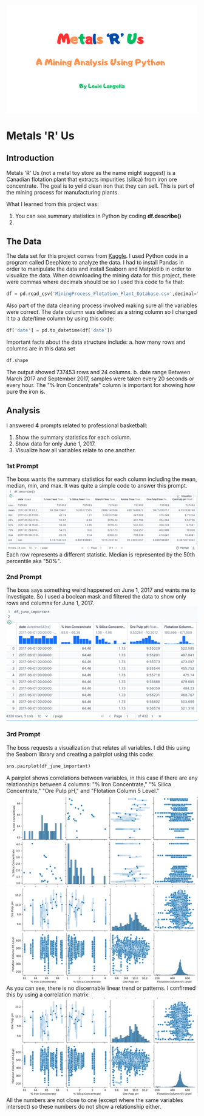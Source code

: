 <img src="images/Metals_R_Us_Title.png?raw=true"/>

# Metals 'R' Us

## Introduction
Metals 'R' Us (not a metal toy store as the name might suggest) is a Canadian flotation plant that extracts impurities (silica) from iron ore concentrate. The goal is to yeild clean iron that they can sell. This is part of the mining process for manufacturing plants. 


What I learned from this project was:
  1. You can see summary statistics in Python by coding **df.describe()**
  2. 


## The Data
The data set for this project comes from <a href="https://www.kaggle.com/datasets/edumagalhaes/quality-prediction-in-a-mining-process">Kaggle</a>. 
I used Python code in a program called DeepNote to analyze the data. I had to install Pandas in order to manipulate the data and install Seaborn and Matplotlib in order to visualize the data.
When downloading the mining data for this project, there were commas where decimals should be so I used this code to fix that: <br>
```python
df = pd.read_csv('MiningProcess_Flotation_Plant_Database.csv',decimal=",")
```

Also part of the data cleaning process involved making sure all the variables were correct. The date column was defined as a string column so I changed it to a date/time column by using this code: 
```python
df['date'] = pd.to_datetime(df['date'])
```
Important facts about the data structure include:
  a. how many rows and columns are in this data set
```python
df.shape
```
The output showed 737453 rows and 24 columns.
  b. date range
Between March 2017 and September 2017, samples were taken every 20 seconds or every hour. The "% Iron Concentrate" column is important for showing how pure the iron is.

## Analysis

I answered **4** prompts related to professional basketball:
  1. Show the summary statistics for each column.
  2. Show data for only June 1, 2017.
  3. Visualize how all variables relate to one another.

### 1st Prompt 
The boss wants the summary statistics for each column including the mean, median, min, and max. It was quite a simple code to answer this prompt. 
<img src="images/Python Summary.png?raw=true"/>
Each row represents a different statistic. Median is represented by the 50th percentile aka "50%". 

### 2nd Prompt
The boss says something weird happened on June 1, 2017 and wants me to investigate. So I used a boolean mask and filtered the data to show only rows and columns for June 1, 2017. 
<img src="images/Python Date Range.png?raw=true"/>

### 3rd Prompt
The boss requests a visualization that relates all variables. I did this using the Seaborn library and creating a pairplot using this code:
```python
sns.pairplot(df_june_important)
```
A pairplot shows correlations between variables, in this case if there are any relationships between 4 columns: "% Iron Concentrate," "% Silica Concentrate," "Ore Pulp pH," and "Flotation Column 5 Level."
<img src="images/Python Seaborn1.png?raw=true"/>
<img src="images/Python Seaborn2.png?raw=true"/>
As you can see, there is no discernable linear trend or patterns. I confirmed this by using a correlation matrix:
<img src="images/Python Seaborn2.png?raw=true"/>
All the numbers are not close to one (except where the same variables intersect) so these numbers do not show a relationship either.


